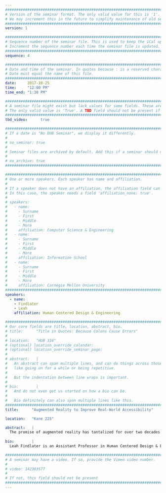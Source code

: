 ```yaml
---
################################################################################
# Version of the seminar format. The only valid value for this is '1'. 
# We may increment this in the future to simplify maintenance of old seminars.
################################################################################
version: 1

################################################################################
# Sequence number of the seminar file. This is used to keep the iCal up to date.
# Increment the sequence number each time the seminar file is updated.
################################################################################
sequence: 4

################################################################################
# Date and time of the seminar. In quotes because : is a reserved character.
# Date must equal the name of this file.
################################################################################
date:     2017-10-25
time:     "12:00 PM"
time_end: "1:30 PM"

################################################################################
# A seminar file might exist but lack values for some fields. These are 'TBD'. 
# The only valid value is 'True'. A TBD field should not be present if 'False'.
################################################################################
tbd_video:      true

################################################################################
# If a date is "No DUB Seminar", we display it differently.
#
# no_seminar: true
#
# Seminar files are archived by default. Add this if a seminar should not be.
#
# no_archive: true
################################################################################

################################################################################
# One or more speakers. Each speaker has name and affiliation.
#
# If a speaker does not have an affiliation, the affiliation field can be removed.
# In this case, the speaker needs a field 'affiliation_none: true'.
#
# speakers:
#   - name: 
#     - Surname
#     - First
#     - Middle
#     - More
#     affiliation: Computer Science & Engineering 
#   - name: 
#     - Surname
#     - First
#     - Middle
#     - More
#     affiliation: Information School 
#   - name: 
#     - Surname
#     - First
#     - Middle
#     - More
#     affiliation: Carnegie Mellon University 
################################################################################
speakers:
  - name:
    - Findlater
    - Leah
    affiliation: Human Centered Design & Engineering

################################################################################
# Our core fields are title, location, abstract, bio.
# title:      "Title in Quotes: Because Colons Cause Errors"
# 
# location:   "HUB 334"
# (optional) location_override_calendar:
# (optional) location_override_seminar_page:
#
# abstract:   |
#   An abstract can span multiple lines, and can do things across those lines,
#   like going on for a while or being repetitive.
#
#   But the indentation between line wraps is important.
#
# bio:        |
#   And do not even get us started on how a bio can be.
#
#   Bio definitely can also span multiple lines like this.
################################################################################
title:      "Augmented Reality to Improve Real-World Accessibility"

location:   "Kane 225"

abstract:   |
  The promise of augmented reality has tantalized for over two decades. Now, the parallel emergence of mainstream wearable technologies, improved speech recognition, and auditory scene analysis creates new opportunities to employ augmented reality to address real-world accessibility challenges for people with disabilities. How can we, for example, support a user with a language impairment in finding difficult words when needed, sense and feedback sound information for a user who is deaf or hard of hearing, or augment a blind person’s sense of touch to help interpret non-tactile information? In this talk, I will describe projects that address these questions as well as related issues, including basic concerns of what it means to make augmented reality accessible, the potential social implications of these technologies, and broader application beyond accessibility.
  
bio:        |
  Leah Findlater is an Assistant Professor in Human Centered Design & Engineering (HCDE) at the University of Washington (UW). She directs the Inclusive Design Lab, whose mission is to lower barriers to technology use and information access for users with a range of physical, sensory, and cognitive abilities. She has published over 60 papers in top-tier academic venues, nine of which have been recognized with Best Paper or Honorable Mention awards at ACM CHI. She holds an NSF CAREER Award and her research is funded by NSF, the Department of Defense, Nokia and Google. Before joining HCDE, she was on the faculty at the University of Maryland's College of Information Studies, and spent two years as an NSERC Postdoctoral Fellow at the UW Information School. She received her PhD in Computer Science from the University of British Columbia.

################################################################################
# A seminar may have a video. If so, provide the Vimeo video number.
#
# video: 142303577
#
# If not, this field should not be present 
################################################################################
---
```

